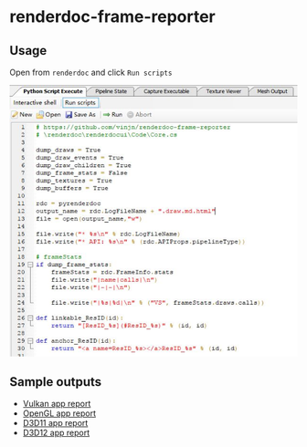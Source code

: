 # renderdoc-frame-reporter

## Usage

Open from `renderdoc` and click `Run scripts`

![](https://raw.githubusercontent.com/vinjn/renderdoc-frame-reporter/master/doc/screen-shot.jpg)

## Sample outputs
* [Vulkan app report](https://vinjn.github.io/renderdoc-frame-reporter/sample-outputs/Vulkan_cube_2017.06.03_13.29.03_frame73.rdc.draw.md.html)
* [OpenGL app report](https://vinjn.github.io/renderdoc-frame-reporter/sample-outputs/OpenGL_RenderDog_2017.06.03_13.28.00_frame152.rdc.draw.md.html)
* [D3D11 app report](https://vinjn.github.io/renderdoc-frame-reporter/sample-outputs/BasicHLSL11_2017.06.03_14.52.43_frame2631.rdc.draw.md.html)
* [D3D12 app report](https://vinjn.github.io/renderdoc-frame-reporter/sample-outputs/D3D12_ModelViewer_2017.06.03_11.36.05_frame380.rdc.md.html)
